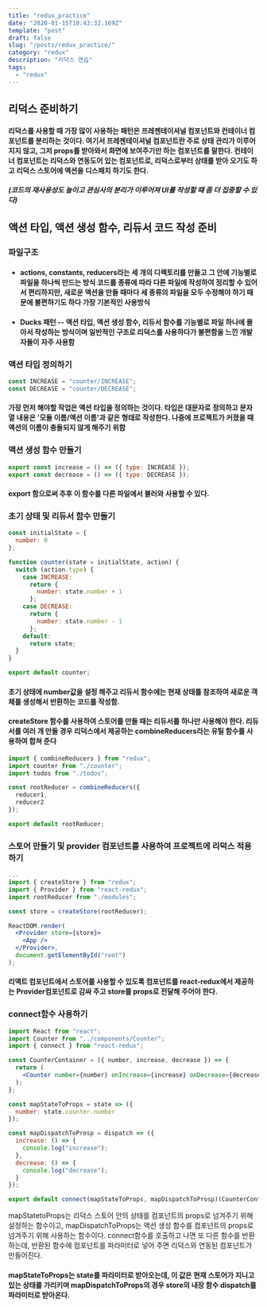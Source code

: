 ```yaml
---
title: "redux_practice"
date: "2020-01-15T10:43:32.169Z"
template: "post"
draft: false
slug: "/posts/redux_practice/"
category: "redux"
description: "리덕스 연습"
tags:
  - "redux"
---
```


## 리덕스 준비하기
#### 리덕스를 사용할 때 가장 많이 사용하는 패턴은 프레젠테이셔널 컴포넌트와 컨테이너 컴포넌트를 분리하는 것이다. 여기서 프레젠테이셔널 컴포넌트란 주로 상태 관리가 이루어지지 않고, 그저 props를 받아와서 화면에 보여주기만 하는 컴포넌트를 말한다. 컨테이너 컴포넌트는 리덕스와 연동도어 있는 컴포넌트로, 리덕스로부터 상태를 받아 오기도 하고 리덕스 스토어에 액션을 디스패치 하기도 한다.
##### (코드의 재사용성도 높이고 관심사의 분리가 이루어져 UI를 작성할 때 좀 더 집중할 수 있다)
## 액션 타입, 액션 생성 함수, 리듀서 코드 작성 준비
### 파일구조
* #### actions, constants, reducers라는 세 개의 디렉토리를 만들고 그 안에 기능별로 파일을 하나씩 만드는 방식 코드를 종류에 따라 다른 파일에 작성하여 정리할 수 있어서 편리하지만, 새로운 액션을 만들 때마다 세 종류의 파일을 모두 수정해야 하기 때문에 불편하기도 하다 가장 기본적인 사용방식
* #### Ducks 패턴 -- 액션 타입, 액션 생성 함수, 리듀서 함수를 기능별로 파일 하나에 몰아서 작성하는 방식이며 일반적인 구조로 리덕스를 사용하다가 불편함을 느낀 개발자들이 자주 사용함

### 액션 타입 정의하기
```jsx
const INCREASE = "counter/INCREASE";
const DECREASE = "counter/DECREASE";
```
#### 가장 먼저 해야할 작업은 액션 타입을 정의하는 것이다. 타입은 대문자로 정의하고 문자열 내용은 '모듈 이름/액션 이름'과 같은 형태로 작성한다. 나중에 프로젝트가 커졌을 때 액션의 이름이 충돌되지 않게 해주기 위함
### 액션 생성 함수 만들기
```jsx
export const increase = () => ({ type: INCREASE });
export const decrease = () => ({ type: DECREASE });
```
#### export 함으로써 추후 이 함수를 다른 파일에서 불러와 사용할 수 있다.
### 초기 상태 및 리듀서 함수 만들기
```jsx
const initialState = {
  number: 0
};

function counter(state = initialState, action) {
  switch (action.type) {
    case INCREASE:
      return {
        number: state.number + 1
      };
    case DECREASE:
      return {
        number: state.number - 1
      };
    default:
      return state;
  }
}

export default counter;
```
#### 초기 상태에 number값을 설정 해주고 리듀서 함수에는 현재 상태를 참조하여 새로운 객체를 생성해서 반환하는 코드를 작성함.

#### createStore 함수를 사용하여 스토어를 만들 때는 리듀서를 하나만 사용해야 한다. 리듀서를 여러 개 만들 경우 리덕스에서 제공하는 combineReducers라는 유틸 함수를 사용하여 합쳐 준다
```jsx
import { combineReducers } from "redux";
import counter from "./counter";
import todos from "./todos";

const rootReducer = combineReducers({
  reducer1,
  reducer2
});

export default rootReducer;
```
### 스토어 만들기 및 provider 컴포넌트를 사용하여 프로젝트에 리덕스 적용하기
```jsx
...
import { createStore } from "redux";
import { Provider } from "react-redux";
import rootReducer from "./modules";

const store = createStore(rootReducer);

ReactDOM.render(
  <Provider store={store}>
    <App />
  </Provider>,
  document.getElementById("root")
);
```
#### 리액트 컴포넌트에서 스토어를 사용할 수 있도록 컴포넌트를 react-redux에서 제공하는 Provider컴포넌트로 감싸 주고 store를 props로 전달해 주어야 한다.
### connect함수 사용하기
```jsx
import React from "react";
import Counter from "../components/Counter";
import { connect } from "react-redux";

const CounterContainer = ({ number, increase, decrease }) => {
  return (
    <Counter number={number} onIncrease={increase} onDecrease={decrease} />
  );
};

const mapStateToProps = state => ({
  number: state.counter.number
});

const mapDispatchToProsp = dispatch => ({
  increase: () => {
    console.log("increase");
  },
  decrease: () => {
    console.log("decrease");
  }
});

export default connect(mapStateToProps, mapDispatchToProsp)(CounterContainer);
```
mapStatetoProps는 리덕스 스토어 안의 상태를 컴포넌트의 props로 넘겨주기 위해 설정하는 함수이고, mapDispatchToProps는 액션 생성 함수를 컴포넌트의 props로 넘겨주기 위해 사용하는 함수이다. connect함수를 호출하고 나면 또 다른 함수를 반환하는데, 반환된 함수에 컴포넌트를 파라미터로 넣어 주면 리덕스와 연동된 컴포넌트가 만들어진다.
#### mapStateToProps는 state를 파라미터로 받아오는데, 이 값은 현재 스토어가 지니고 있는 상태를 가리키며 mapDispatchToProps의 경우 store의 내장 함수 dispatch를 파라미터로 받아온다.